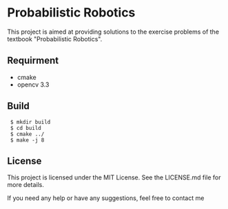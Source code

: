 # Probabilistic Robotics
This project is aimed at providing solutions to the exercise problems of the textbook "Probabilistic Robotics".

## Requirment
- cmake
- opencv 3.3


## Build
     $ mkdir build
     $ cd build
     $ cmake ../
     $ make -j 8

## License

This project is licensed under the MIT License. See the LICENSE.md file for more details.

If you need any help or have any suggestions, feel free to contact me
